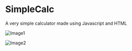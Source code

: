 # SimpleCalc
A very simple calculator made using Javascript and HTML

![Image1](https://imgur.com/LTmSZRa)

![Image2](https://imgur.com/nznbyiX)
